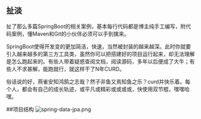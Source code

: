 
<!--more-->
## 扯淡
扯了那么多篇SpringBoot的相关案例，基本每行代码都是博主纯手工编写，附代码案例，懂Maven和Git的小伙伴必须可以手到擒来。

SpringBoot使得开发变的更加简洁，快速，当然被封装的越来越深。此时你就要引入越来越多的第三方工具类，虽然你可以把搭建好的项目运行起来，却无法理解是怎么跑起来的。有些人带着疑惑查阅文档，阅读源码，多年以后便成了大牛；有些人不求甚解，能跑就行，就这样干了N年CURD。

俗话说的好，燕雀安知鸿鹄之志哉？然子非鱼又焉知鱼之乐？curd并快乐着。每个人，都会有自己的成长轨迹，或平凡或精彩或或或或，快使用双节棍，嘿嘿哈嘿。

##项目结构
![spring-data-jpa.png](https://blog.52itstyle.com/usr/uploads/2017/07/2927837768.png)

